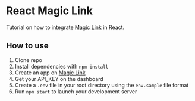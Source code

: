 # React Magic Link

Tutorial on how to integrate [Magic Link](https://magic.link/) in React.

## How to use

1. Clone repo
2. Install dependencies with `npm install`
3. Create an app on [Magic Link](https://magic.link/)
4. Get your API_KEY on the dashboard
5. Create a `.env` file in your root directory using the `env.sample` file format
6. Run `npm start` to launch your development server
